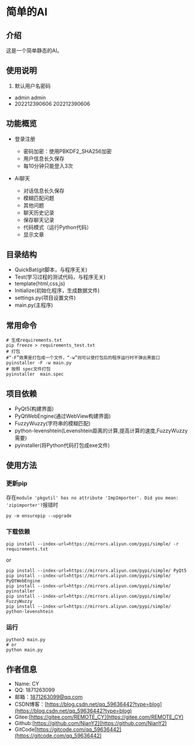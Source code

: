 # 简单的AI
## 介绍
这是一个简单静态的AI。

## 使用说明
1. 默认用户名密码
  - admin admin
  - 202212390606 202212390606

## 功能概览
- 登录注册
  - 密码加密：使用PBKDF2_SHA256加密
  - 用户信息长久保存
  - 每10分钟只能登入3次
  
- Ai聊天
  - 对话信息长久保存
  - 模糊匹配问题
  - 其他问题
  - 聊天历史记录
  - 保存聊天记录
  - 代码模式（运行Python代码）
  - 显示文章
  
## 目录结构
- QuickBat(git脚本，与程序无关)
- Test(学习过程的测试代码，与程序无关)
- template(html,css,js)
- Initialize(初始化程序，生成数据文件)
- settings.py(项目设置文件)
- main.py(主程序)


## 常用命令
```shell
# 生成requirements.txt
pip freeze > requirements_test.txt
# 打包
#“-F”效果是打包成一个文件，“-w”则可以使打包后的程序运行时不弹出黑窗口
pyinstaller -F -w main.py
# 按照 spec文件打包
pyinstaller  main.spec
```


## 项目依赖
- PyQt5(构建界面)
- PyQtWebEngine(通过WebView构建界面)
- FuzzyWuzzy(字符串的模糊匹配)
- python-levenshtein(Levenshtein距离的计算,提高计算的速度,FuzzyWuzzy需要)
- pyinstaller(将Python代码打包成exe文件)

## 使用方法
### 更新pip
存在`module 'pkgutil' has no attribute 'ImpImporter'. Did you mean: 'zipimporter'?`报错时
```shell
py -m ensurepip --upgrade 
```

### 下载依赖
```shell
pip install --index-url=https://mirrors.aliyun.com/pypi/simple/ -r requirements.txt
```
or
```shell
pip install --index-url=https://mirrors.aliyun.com/pypi/simple/ PyQt5
pip install --index-url=https://mirrors.aliyun.com/pypi/simple/ PyQtWebEngine
pip install --index-url=https://mirrors.aliyun.com/pypi/simple/ pyinstaller
pip install --index-url=https://mirrors.aliyun.com/pypi/simple/ FuzzyWuzzy
pip install --index-url=https://mirrors.aliyun.com/pypi/simple/ python-levenshtein
```

### 运行
```shell
python3 main.py
# or
python main.py
```

## 作者信息
* Name: CY
* QQ: 1871263099
* 邮箱：1871263099@qq.com
* CSDN博客：[https://blog.csdn.net/qq_59636442?type=blog](https://blog.csdn.net/qq_59636442?type=blog)
* Gitee:[https://gitee.com/REMOTE_CY](https://gitee.com/REMOTE_CY)
* Github:[https://github.com/NianY2](https://github.com/NianY2)
* GitCode[https://gitcode.com/qq_59636442](https://gitcode.com/qq_59636442)


